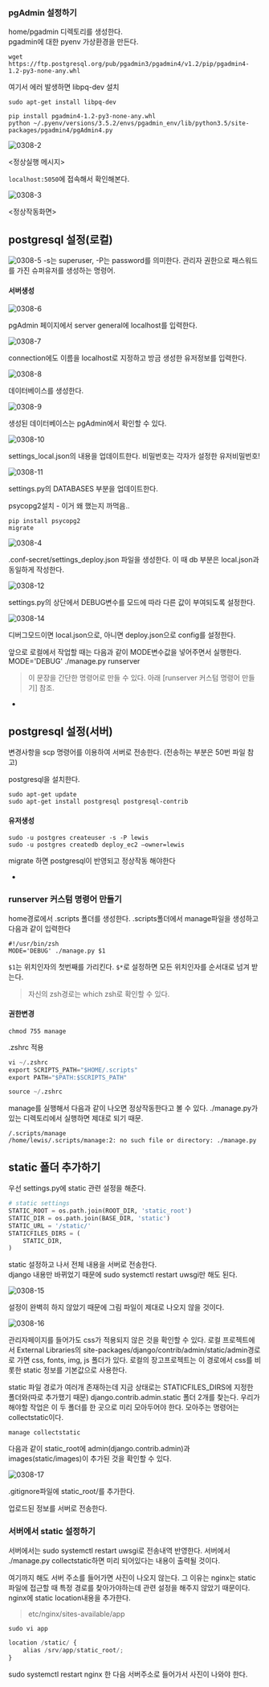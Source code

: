 ### pgAdmin 설정하기

home/pgadmin 디렉토리를 생성한다.  
pgadmin에 대한 pyenv 가상환경을 만든다.   
```
wget https://ftp.postgresql.org/pub/pgadmin3/pgadmin4/v1.2/pip/pgadmin4-1.2-py3-none-any.whl
```
여기서 에러 발생하면 libpq-dev 설치 
```
sudo apt-get install libpq-dev
```
```
pip install pgadmin4-1.2-py3-none-any.whl
python ~/.pyenv/versions/3.5.2/envs/pgadmin_env/lib/python3.5/site-packages/pgadmin4/pgAdmin4.py
```

![0308-2](https://s3.postimg.org/m1lr8y27n/0308_2.png)

<정상실행 메시지>

`localhost:5050`에 접속해서 확인해본다. 

![0308-3](https://s14.postimg.org/yqspkx6gh/0308_3.png)

<정상작동화면>

## postgresql 설정(로컬)
![0308-5](https://s14.postimg.org/88a2c77qp/0308_5.png)
-s는 superuser, -P는 password를 의미한다. 관리자 권한으로 패스워드를 가진 슈퍼유저를 생성하는 명령어.

#### 서버생성
![0308-6](https://s14.postimg.org/eahp2ow6p/0308_6.png)

pgAdmin 페이지에서 server general에 localhost를 입력한다.

![0308-7](https://s14.postimg.org/6j0z44s1d/0308_7.png)

connection에도 이름을 localhost로 지정하고 방금 생성한 유저정보를 입력한다.

![0308-8](https://s17.postimg.org/rdd3c3vwv/0308_8.png)

데이터베이스를 생성한다. 

![0308-9](https://s17.postimg.org/9olckhk5r/0308_9.png)

생성된 데이터베이스는 pgAdmin에서 확인할 수 있다.

![0308-10](https://s17.postimg.org/ebrem97in/0308_10.png)

settings_local.json의 내용을 업데이트한다. 비밀번호는 각자가 설정한 유저비밀번호!

![0308-11](https://s17.postimg.org/uo1gbzlu7/0308_11.png)

settings.py의 DATABASES 부분을 업데이트한다.

psycopg2설치 - 이거 왜 했는지 까먹음.. 
```
pip install psycopg2
migrate
```

![0308-4](https://s14.postimg.org/vxzi0w641/0308_4.png)

.conf-secret/settings_deploy.json 파일을 생성한다. 이 때 db 부분은 local.json과 동일하게 작성한다.

![0308-12](https://s17.postimg.org/tn17mv4un/0308_12.png)

settings.py의 상단에서 DEBUG변수를 모드에 따라 다른 값이 부여되도록 설정한다. 

![0308-14](https://s10.postimg.org/ogcgm6l21/0308_14.png)

디버그모드이면 local.json으로, 아니면 deploy.json으로 config를 설정한다.

앞으로 로컬에서 작업할 때는 다음과 같이 MODE변수값을 넣어주면서 실행한다.  
MODE='DEBUG' ./manage.py runserver
>이 문장을 간단한 명령어로 만들 수 있다. 아래 [runserver 커스텀 명령어 만들기] 참조.

-

## postgresql 설정(서버)
변경사항을 scp 명령어를 이용하여 서버로 전송한다. (전송하는 부분은 50번 파일 참고)

postgresql을 설치한다.
```
sudo apt-get update 
sudo apt-get install postgresql postgresql-contrib
```

#### 유저생성
```
sudo -u postgres createuser -s -P lewis
sudo -u postgres createdb deploy_ec2 –owner=lewis
```
migrate 하면 postgresql이 반영되고 정상작동 해야한다

-

### runserver 커스텀 명령어 만들기

home경로에서 .scripts 폴더를 생성한다.
.scripts폴더에서 manage파일을 생성하고 다음과 같이 입력한다
```
#!/usr/bin/zsh
MODE='DEBUG' ./manage.py $1
```
`$1`는 위치인자의 첫번째를 가리킨다. `$*`로 설정하면 모든 위치인자를 순서대로 넘겨 받는다.

> 자신의 zsh경로는 which zsh로 확인할 수 있다.

#### 권한변경
```
chmod 755 manage
```

.zshrc 적용
```python
vi ~/.zshrc
export SCRIPTS_PATH="$HOME/.scripts"
export PATH="$PATH:$SCRIPTS_PATH"

source ~/.zshrc
```

manage를 실행해서 다음과 같이 나오면 정상작동한다고 볼 수 있다. ./manage.py가 있는 디렉토리에서 실행하면 제대로 되기 때문. 
```
/.scripts/manage
/home/lewis/.scripts/manage:2: no such file or directory: ./manage.py
```

## static 폴더 추가하기

우선 settings.py에 static 관련 설정을 해준다. 

```python
# static settings
STATIC_ROOT = os.path.join(ROOT_DIR, 'static_root')
STATIC_DIR = os.path.join(BASE_DIR, 'static')
STATIC_URL = '/static/'
STATICFILES_DIRS = (
    STATIC_DIR,
)
```
static 설정하고 나서 전체 내용을 서버로 전송한다.  
django 내용만 바뀌었기 때문에 sudo systemctl restart uwsgi만 해도 된다.

![0308-15](https://s8.postimg.org/lrpip5ulx/0308_15.png)

설정이 완벽히 하지 않았기 때문에 그림 파일이 제대로 나오지 않을 것이다.

![0308-16](https://s8.postimg.org/6x0xazl11/0308_16.png)

관리자페이지를 들어가도 css가 적용되지 않은 것을 확인할 수 있다. 로컬 프로젝트에서 External Libraries의 site-packages/django/contrib/admin/static/admin경로로 가면 css, fonts, img, js 폴더가 있다. 로컬의 장고프로젝트는 이 경로에서 css를 비롯한 static 정보를 기본값으로 사용한다. 

static 파일 경로가 여러개 존재하는데 지금 상태로는 STATICFILES_DIRS에 지정한 폴더와(따로 추가했기 때문) django.contrib.admin.static 폴더 2개를 찾는다. 우리가 해야할 작업은 이 두 폴더를 한 곳으로 미리 모아두어야 한다. 모아주는 명령어는 collectstatic이다. 

```
manage collectstatic
```

다음과 같이 static_root에 admin(django.contrib.admin)과 images(static/images)이 추가된 것을 확인할 수 있다. 

![0308-17](https://s8.postimg.org/3rgbks2et/0308_17.png)

.gitignore파일에 static_root/를 추가한다. 

업로드된 정보를 서버로 전송한다.   

### 서버에서 static 설정하기

서버에서는 sudo systemctl restart uwsgi로 전송내역 반영한다. 서버에서 ./manage.py collectstatic하면 미리 되어있다는 내용이 출력될 것이다. 

여기까지 해도 서버 주소를 들어가면 사진이 나오지 않는다. 그 이유는 nginx는 static파일에 접근할 때 특정 경로를 찾아가야하는데 관련 설정을 해주지 않았기 때문이다. nginx에 static location내용을 추가한다.

> etc/nginx/sites-available/app

```python
sudo vi app

location /static/ {
    alias /srv/app/static_root/;
}
```
sudo systemctl restart nginx 한 다음 서버주소로 들어가서 사진이 나와야 한다.




```











```
